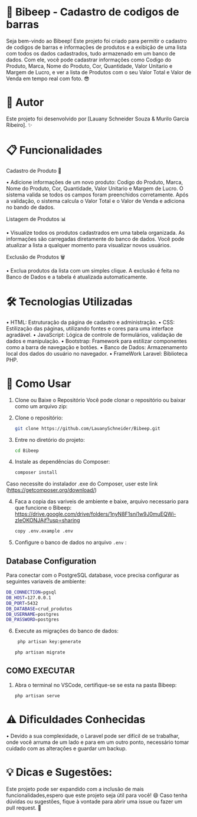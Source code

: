 # 🚀 Bibeep - Cadastro de codigos de barras
Seja bem-vindo ao Bibeep! Este projeto foi criado para permitir o cadastro de codigos de barras e informações de produtos e a exibição de uma lista com todos os dados cadastrados, tudo armazenado em um banco de dados. Com ele, você pode cadastrar informações como Codigo do Produto, Marca, Nome do Produto, Cor, Quantidade, Valor Unitario e Margem de Lucro, e ver a lista de Produtos com o seu Valor Total e Valor de Venda em tempo real com foto. 😎


# 👤 Autor
Este projeto foi desenvolvido por [Lauany Schneider Souza & Murilo Garcia Ribeiro]. ✨


# 📋 Funcionalidades
Cadastro de Produto 📝

• Adicione informações de um novo produto: Codigo do Produto, Marca, Nome do Produto, Cor, Quantidade, Valor Unitario e Margem de Lucro.
O sistema valida se todos os campos foram preenchidos corretamente.
Após a validação, o sistema calcula o Valor Total e o Valor de Venda e adiciona no bando de dados.


Listagem de Produtos 📊

• Visualize todos os produtos cadastrados em uma tabela organizada.
As informações são carregadas diretamente do banco de dados.
Você pode atualizar a lista a qualquer momento para visualizar novos usuários.

Exclusão de Produtos 🗑️

• Exclua produtos da lista com um simples clique.
A exclusão é feita no Banco de Dados e a tabela é atualizada automaticamente.


# 🛠️ Tecnologias Utilizadas
• HTML: Estruturação da página de cadastro e administração.
• CSS: Estilização das páginas, utilizando fontes e cores para uma interface agradável.
• JavaScript: Lógica de controle de formulários, validação de dados e manipulação.
• Bootstrap: Framework para estilizar componentes como a barra de navegação e botões.
• Banco de Dados: Armazenamento local dos dados do usuário no navegador.
• FrameWork Laravel: Biblioteca PHP.




# 🚀 Como Usar
1. Clone ou Baixe o Repositório
Você pode clonar o repositório ou baixar como um arquivo zip:


1. Clone o repositório:
    ```bash
    git clone https://github.com/LauanySchneider/Bibeep.git
    ```

2. Entre no diretório do projeto:
    ```bash
    cd Bibeep
    ```

3. Instale as dependências do Composer:
    ```bash
    composer install
    ```

Caso necessite do instalador .exe do Composer, user este link (https://getcomposer.org/download/)

4. Faca a copia das variveis de ambiente e baixe, arquivo necessario para que funcione o Bibeep:
https://drive.google.com/drive/folders/1nyN8F1sni1w9J0muEQWi-zIeOKONJAjf?usp=sharing


     ```bash
    copy .env.example .env
    ```



5. Configure o banco de dados no arquivo `.env` :

## Database Configuration
Para conectar com o PostgreSQL database, voce precisa configurar as seguintes  variaveis de ambiente:

```bash
DB_CONNECTION=pgsql
DB_HOST=127.0.0.1
DB_PORT=5432
DB_DATABASE=crud_produtos
DB_USERNAME=postgres
DB_PASSWORD=postgres
   ```

6. Execute as migrações do banco de dados:
    ```bash
     php artisan key:generate
    ```
     ```bash
     php artisan migrate
    ```


## COMO EXECUTAR 


1. Abra o terminal no VSCode, certifique-se se esta na pasta Bibeep:
    ```bash
    php artisan serve
    ```
    


  

# ⚠️ Dificuldades Conhecidas


• Devido a sua complexidade, o Laravel pode ser difícil de se trabalhar, onde você arruma de um lado e para em um outro ponto, necessário tomar cuidado com as alterações e guardar um backup.

# 💡 Dicas e Sugestões:

Este projeto pode ser expandido com a inclusão de mais funcionalidades,espero que este projeto seja útil para você! 😄 Caso tenha dúvidas ou sugestões, fique à vontade para abrir uma issue ou fazer um pull request. 🙌
